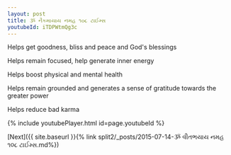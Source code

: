 ```yaml
---
layout: post
title: ૐ નૈકમાયાય નમહ ૧૦૮ ટાઈમ્સ
youtubeId: iTDPWtmQg3c
---
```

 
 
Helps get goodness, bliss and peace and God's blessings
 
Helps remain focused, help generate inner energy 
 
Helps boost physical and mental health 
 
Helps remain grounded and generates a sense of gratitude towards the greater power 
 
Helps reduce bad karma
 
 
 
 


{% include youtubePlayer.html id=page.youtubeId %}
 
[Next]({{ site.baseurl }}{% link  split2/_posts/2015-07-14-ૐ વીતભયાય નમહ ૧૦૮ ટાઈમ્સ.md%})
 
